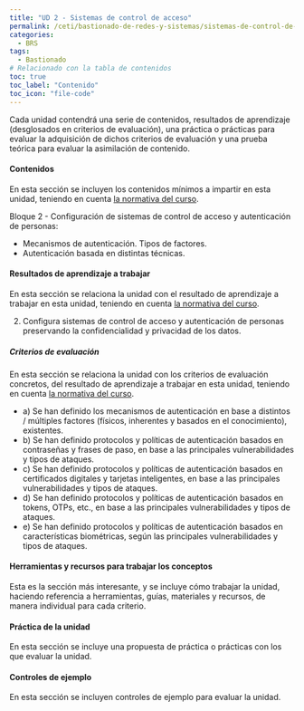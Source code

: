 ```yaml
---
title: "UD 2 - Sistemas de control de acceso"
permalink: /ceti/bastionado-de-redes-y-sistemas/sistemas-de-control-de-acceso
categories:
  - BRS
tags:
  - Bastionado
# Relacionado con la tabla de contenidos
toc: true
toc_label: "Contenido"
toc_icon: "file-code"
---
```


Cada unidad contendrá una serie de contenidos, resultados de aprendizaje (desglosados en criterios de evaluación), una práctica o prácticas para evaluar la adquisición de dichos criterios de evaluación y una prueba teórica para evaluar la asimilación de contenido.

#### Contenidos

En esta sección se incluyen los contenidos mínimos a impartir en esta unidad, teniendo en cuenta [la normativa del curso](https://www.boe.es/diario_boe/txt.php?id=BOE-A-2020-4963).

Bloque 2 - Configuración de sistemas de control de acceso y autenticación de personas:

- Mecanismos de autenticación. Tipos de factores.
- Autenticación basada en distintas técnicas.

#### Resultados de aprendizaje a trabajar

En esta sección se relaciona la unidad con el resultado de aprendizaje a trabajar en esta unidad, teniendo en cuenta [la normativa del curso](https://www.boe.es/diario_boe/txt.php?id=BOE-A-2020-4963).

2. Configura sistemas de control de acceso y autenticación de personas preservando la confidencialidad y privacidad de los datos.

##### Criterios de evaluación

En esta sección se relaciona la unidad con los criterios de evaluación concretos, del resultado de aprendizaje a trabajar en esta unidad, teniendo en cuenta [la normativa del curso](https://www.boe.es/diario_boe/txt.php?id=BOE-A-2020-4963).

- a) Se han definido los mecanismos de autenticación en base a distintos / múltiples factores (físicos, inherentes y basados en el conocimiento), existentes.
- b) Se han definido protocolos y políticas de autenticación basados en contraseñas y frases de paso, en base a las principales vulnerabilidades y tipos de ataques.
- c) Se han definido protocolos y políticas de autenticación basados en certificados digitales y tarjetas inteligentes, en base a las principales vulnerabilidades y tipos de ataques.
- d) Se han definido protocolos y políticas de autenticación basados en tokens, OTPs, etc., en base a las principales vulnerabilidades y tipos de ataques.
- e) Se han definido protocolos y políticas de autenticación basados en características biométricas, según las principales vulnerabilidades y tipos de ataques.

#### Herramientas y recursos para trabajar los conceptos

Esta es la sección más interesante, y se incluye cómo trabajar la unidad, haciendo referencia a herramientas, guías, materiales y recursos, de manera individual para cada criterio.

#### Práctica de la unidad

En esta sección se incluye una propuesta de práctica o prácticas con los que evaluar la unidad.

#### Controles de ejemplo

En esta sección se incluyen controles de ejemplo para evaluar la unidad.
